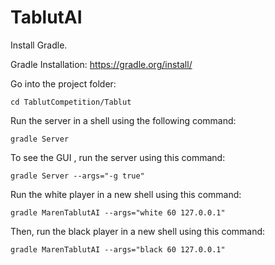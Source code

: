 # TablutAI

Install Gradle.

Gradle Installation: https://gradle.org/install/


Go into the project folder:
```
cd TablutCompetition/Tablut
```

Run the server in a shell using the following command:
```
gradle Server
```

To see the GUI , run the server using this command:
```
gradle Server --args="-g true"
```


Run the white player in a new shell using this command:
```
gradle MarenTablutAI --args="white 60 127.0.0.1"
```
Then, run the black player in a new shell using this command:
```
gradle MarenTablutAI --args="black 60 127.0.0.1"
```
